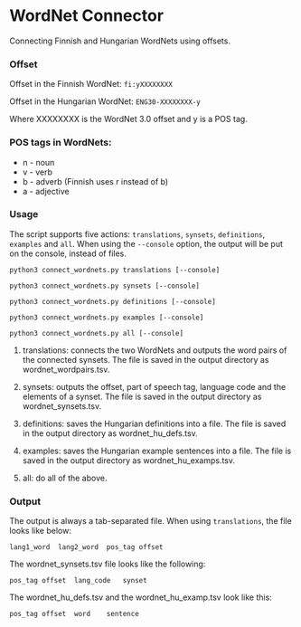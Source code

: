# WordNet Connector

Connecting Finnish and Hungarian WordNets using offsets.

### Offset

Offset in the Finnish WordNet:
`fi:yXXXXXXXX`

Offset in the Hungarian WordNet:
`ENG30-XXXXXXXX-y`

Where XXXXXXXX is the WordNet 3.0 offset and y is a POS tag.

### POS tags in WordNets:

- n - noun
- v - verb
- b - adverb (Finnish uses r instead of b)
- a - adjective

### Usage

The script supports five actions: `translations`, `synsets`, `definitions`, `examples` and `all`.
When using the `--console` option, the output will be put on the console, instead of files.

```python3 connect_wordnets.py translations [--console]```

```python3 connect_wordnets.py synsets [--console]```

```python3 connect_wordnets.py definitions [--console]```

```python3 connect_wordnets.py examples [--console]```

```python3 connect_wordnets.py all [--console]```

1. translations: connects the two WordNets and outputs the word pairs of the connected synsets. The file is saved in the output directory as wordnet_wordpairs.tsv.

2. synsets: outputs the offset, part of speech tag, language code and the elements of a synset. The file is saved in the output directory as wordnet_synsets.tsv.

3. definitions: saves the Hungarian definitions into a file. The file is saved in the output directory as wordnet_hu_defs.tsv.

4. examples: saves the Hungarian example sentences into a file. The file is saved in the output directory as wordnet_hu_examps.tsv.

5. all: do all of the above.


### Output


The output is always a tab-separated file.
When using `translations`, the file looks like below:

```
lang1_word  lang2_word  pos_tag offset
```

The wordnet_synsets.tsv file looks like the following:

```
pos_tag offset  lang_code   synset
```

The wordnet_hu_defs.tsv and the wordnet_hu_examp.tsv look like this:

```
pos_tag offset  word    sentence
```

